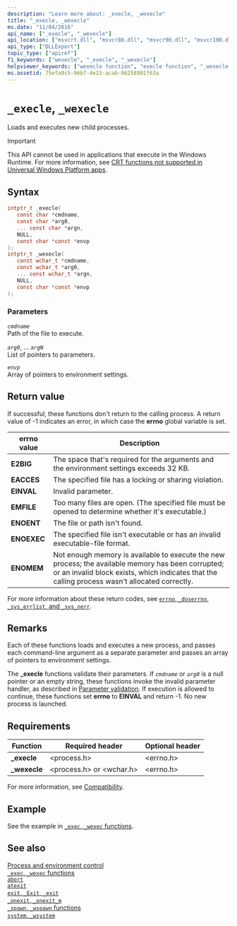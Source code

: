 ```yaml
---
description: "Learn more about: _execle, _wexecle"
title: "_execle, _wexecle"
ms.date: "11/04/2016"
api_name: ["_execle", "_wexecle"]
api_location: ["msvcrt.dll", "msvcr80.dll", "msvcr90.dll", "msvcr100.dll", "msvcr100_clr0400.dll", "msvcr110.dll", "msvcr110_clr0400.dll", "msvcr120.dll", "msvcr120_clr0400.dll", "ucrtbase.dll", "api-ms-win-crt-process-l1-1-0.dll"]
api_type: ["DLLExport"]
topic_type: ["apiref"]
f1_keywords: ["wexecle", "_execle", "_wexecle"]
helpviewer_keywords: ["wexecle function", "execle function", "_wexecle function", "_execle function"]
ms.assetid: 75efa9c5-96b7-4e23-acab-06258901f63a
---
```

# `_execle`, `_wexecle`

Loads and executes new child processes.

> [!IMPORTANT]
> This API cannot be used in applications that execute in the Windows Runtime. For more information, see [CRT functions not supported in Universal Windows Platform apps](../../cppcx/crt-functions-not-supported-in-universal-windows-platform-apps.md).

## Syntax

```C
intptr_t _execle(
   const char *cmdname,
   const char *arg0,
   ... const char *argn,
   NULL,
   const char *const *envp
);
intptr_t _wexecle(
   const wchar_t *cmdname,
   const wchar_t *arg0,
   ... const wchar_t *argn,
   NULL,
   const char *const *envp
);
```

### Parameters

*`cmdname`*\
Path of the file to execute.

*`arg0`*, ... *`argN`*\
List of pointers to parameters.

*`envp`*\
Array of pointers to environment settings.

## Return value

If successful, these functions don't return to the calling process. A return value of -1 indicates an error, in which case the **errno** global variable is set.

|**errno** value|Description|
|-------------------|-----------------|
|**E2BIG**|The space that's required for the arguments and the environment settings exceeds 32 KB.|
|**EACCES**|The specified file has a locking or sharing violation.|
|**EINVAL**|Invalid parameter.|
|**EMFILE**|Too many files are open. (The specified file must be opened to determine whether it's executable.)|
|**ENOENT**|The file or path isn't found.|
|**ENOEXEC**|The specified file isn't executable or has an invalid executable-file format.|
|**ENOMEM**|Not enough memory is available to execute the new process; the available memory has been corrupted; or an invalid block exists, which indicates that the calling process wasn't allocated correctly.|

For more information about these return codes, see [`errno`, `_doserrno`, `_sys_errlist`, and `_sys_nerr`](../errno-doserrno-sys-errlist-and-sys-nerr.md).

## Remarks

Each of these functions loads and executes a new process, and passes each command-line argument as a separate parameter and passes an array of pointers to environment settings.

The **_execle** functions validate their parameters. If *`cmdname`* or *`arg0`* is a null pointer or an empty string, these functions invoke the invalid parameter handler, as described in [Parameter validation](../parameter-validation.md). If execution is allowed to continue, these functions set **errno** to **EINVAL** and return -1. No new process is launched.

## Requirements

|Function|Required header|Optional header|
|--------------|---------------------|---------------------|
|**_execle**|\<process.h>|\<errno.h>|
|**_wexecle**|\<process.h> or \<wchar.h>|\<errno.h>|

For more information, see [Compatibility](../compatibility.md).

## Example

See the example in [`_exec`, `_wexec` functions](../exec-wexec-functions.md).

## See also

[Process and environment control](../process-and-environment-control.md)\
[`_exec`, `_wexec` functions](../exec-wexec-functions.md)\
[`abort`](abort.md)\
[`atexit`](atexit.md)\
[`exit`, `_Exit`, `_exit`](exit-exit-exit.md)\
[`_onexit`, `_onexit_m`](onexit-onexit-m.md)\
[`_spawn`, `_wspawn` functions](../spawn-wspawn-functions.md)\
[`system`, `_wsystem`](system-wsystem.md)
